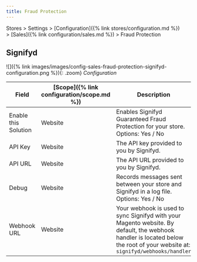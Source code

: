 ```yaml
---
title: Fraud Protection
---
```


Stores > Settings > [Configuration]({% link stores/configuration.md %}) > [Sales]({% link configuration/sales.md %}) > Fraud Protection

## Signifyd

![]({% link images/images/config-sales-fraud-protection-signifyd-configuration.png %}){: .zoom}
_Configuration_

|Field|[Scope]({% link configuration/scope.md %})|Description|
|--- |--- |--- |
|Enable this Solution|Website|Enables Signifyd Guaranteed Fraud Protection for your store. Options: Yes / No|
|API Key|Website|The API key provided to you by Signifyd.|
|API URL|Website|The API URL provided to you by Signifyd.|
|Debug|Website|Records messages sent between your store and Signifyd  in a log file. Options: Yes / No|
|Webhook URL|Website|Your webhook is used to sync Signifyd with your Magento website. By default, the webhook handler is located below the root of your website at: `signifyd/webhooks/handler`|

